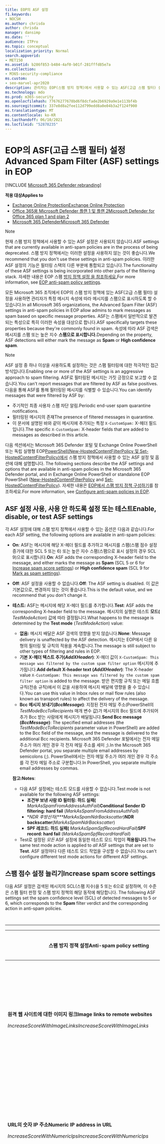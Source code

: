 ```yaml
---
title: EOP의 ASF 설정
f1.keywords:
- NOCSH
ms.author: chrisda
author: chrisda
manager: dansimp
ms.date: ''
audience: ITPro
ms.topic: conceptual
localization_priority: Normal
search.appverid:
- MET150
ms.assetid: b286f853-b484-4af0-b01f-281fffd85e7a
ms.collection:
- M365-security-compliance
ms.custom:
- seo-marvel-apr2020
description: 관리자는 EOP(스팸 방지 정책)에서 사용할 수 있는 ASF(고급 스팸 필터) 설정에 대해 Exchange Online Protection 있습니다.
ms.technology: mdo
ms.prod: m365-security
ms.openlocfilehash: 77676277678bd6f8dcfade2b6929a9e1e113bf4b
ms.sourcegitcommit: 337e8d8a2fee112d799edd8a0e04b3a2f124f900
ms.translationtype: MT
ms.contentlocale: ko-KR
ms.lasthandoff: 06/10/2021
ms.locfileid: "52878235"
---
```

# <a name="advanced-spam-filter-asf-settings-in-eop"></a><span data-ttu-id="cb0f7-103">EOP의 ASF(고급 스팸 필터) 설정</span><span class="sxs-lookup"><span data-stu-id="cb0f7-103">Advanced Spam Filter (ASF) settings in EOP</span></span>

[!INCLUDE [Microsoft 365 Defender rebranding](../includes/microsoft-defender-for-office.md)]

<span data-ttu-id="cb0f7-104">**적용 대상**</span><span class="sxs-lookup"><span data-stu-id="cb0f7-104">**Applies to**</span></span>
- [<span data-ttu-id="cb0f7-105">Exchange Online Protection</span><span class="sxs-lookup"><span data-stu-id="cb0f7-105">Exchange Online Protection</span></span>](exchange-online-protection-overview.md)
- [<span data-ttu-id="cb0f7-106">Office 365용 Microsoft Defender 플랜 1 및 플랜 2</span><span class="sxs-lookup"><span data-stu-id="cb0f7-106">Microsoft Defender for Office 365 plan 1 and plan 2</span></span>](defender-for-office-365.md)
- [<span data-ttu-id="cb0f7-107">Microsoft 365 Defender</span><span class="sxs-lookup"><span data-stu-id="cb0f7-107">Microsoft 365 Defender</span></span>](../defender/microsoft-365-defender.md)

> [!NOTE]
> <span data-ttu-id="cb0f7-108">현재 스팸 방지 정책에서 사용할 수 있는 ASF 설정은 사용되지 않습니다.</span><span class="sxs-lookup"><span data-stu-id="cb0f7-108">ASF settings that are currently available in anti-spam policies are in the process of being deprecated.</span></span> <span data-ttu-id="cb0f7-109">스팸 방지 정책에서는 이러한 설정을 사용하지 않는 것이 좋습니다.</span><span class="sxs-lookup"><span data-stu-id="cb0f7-109">We recommend that you don't use these settings in anti-spam policies.</span></span> <span data-ttu-id="cb0f7-110">이러한 ASF 설정의 기능은 필터링 스택의 다른 부분에 통합되고 있습니다.</span><span class="sxs-lookup"><span data-stu-id="cb0f7-110">The functionality of these ASF settings is being incorporated into other parts of the filtering stack.</span></span> <span data-ttu-id="cb0f7-111">자세한 내용은 EOP 스팸 [방지 정책 설정 을 참조하세요.](recommended-settings-for-eop-and-office365.md#eop-anti-spam-policy-settings)</span><span class="sxs-lookup"><span data-stu-id="cb0f7-111">For more information, see [EOP anti-spam policy settings](recommended-settings-for-eop-and-office365.md#eop-anti-spam-policy-settings).</span></span>

<span data-ttu-id="cb0f7-112">모든 Microsoft 365 조직에서 EOP의 스팸 방지 정책에 있는 ASF(고급 스팸 필터) 설정을 사용하면 관리자가 특정 메시지 속성에 따라 메시지를 스팸으로 표시하도록 할 수 있습니다.</span><span class="sxs-lookup"><span data-stu-id="cb0f7-112">In all Microsoft 365 organizations, the Advanced Spam Filter (ASF) settings in anti-spam policies in EOP allow admins to mark messages as spam based on specific message properties.</span></span> <span data-ttu-id="cb0f7-113">ASF는 스팸에서 일반적으로 발견되는 특성으로 특히 이러한 속성을 대상으로 합니다.</span><span class="sxs-lookup"><span data-stu-id="cb0f7-113">ASF specifically targets these properties because they're commonly found in spam.</span></span> <span data-ttu-id="cb0f7-114">속성에 따라 ASF 검색은 메시지를 스팸 또는  높은 지수 **스팸으로 표시합니다.**</span><span class="sxs-lookup"><span data-stu-id="cb0f7-114">Depending on the property, ASF detections will either mark the message as **Spam** or **High confidence spam**.</span></span>

> [!NOTE]
> <span data-ttu-id="cb0f7-115">ASF 설정 중 하나 이상을 사용하도록 설정하는 것은 스팸 필터링에 대한 적극적인 접근 방식입니다.</span><span class="sxs-lookup"><span data-stu-id="cb0f7-115">Enabling one or more of the ASF settings is an aggressive approach to spam filtering.</span></span> <span data-ttu-id="cb0f7-116">ASF로 필터링된 메시지는 가짓 긍정으로 보고할 수 없습니다.</span><span class="sxs-lookup"><span data-stu-id="cb0f7-116">You can't report messages that are filtered by ASF as false positives.</span></span> <span data-ttu-id="cb0f7-117">다음을 통해 ASF를 통해 필터링된 메시지를 식별할 수 있습니다.</span><span class="sxs-lookup"><span data-stu-id="cb0f7-117">You can identify messages that were filtered by ASF by:</span></span>
>
> - <span data-ttu-id="cb0f7-118">주기적인 최종 사용자 스팸 차단 알림.</span><span class="sxs-lookup"><span data-stu-id="cb0f7-118">Periodic end-user spam quarantine notifications.</span></span>
> - <span data-ttu-id="cb0f7-119">필터링된 메시지의 존재</span><span class="sxs-lookup"><span data-stu-id="cb0f7-119">The presence of filtered messages in quarantine.</span></span>
> - <span data-ttu-id="cb0f7-120">이 문서에 설명된 바와 같이 메시지에 추가되는 특정 `X-CustomSpam:` X-헤더 필드입니다.</span><span class="sxs-lookup"><span data-stu-id="cb0f7-120">The specific `X-CustomSpam:` X-header fields that are added to messages as described in this article.</span></span>

<span data-ttu-id="cb0f7-121">다음 섹션에서는 Microsoft 365 Defender 포털 및 Exchange Online PowerShell 또는 독립 실행형 EOP[PowerShell(New-HostedContentFilterPolicy 및 Set-HostedContentFilterPolicy)에서](/powershell/module/exchange/new-hostedcontentfilterpolicy) 스팸 방지 정책에서 사용할 수 있는 ASF 설정 및 옵션에 대해 설명합니다. [](/powershell/module/exchange/set-hostedcontentfilterpolicy)</span><span class="sxs-lookup"><span data-stu-id="cb0f7-121">The following sections describe the ASF settings and options that are available in anti-spam policies in the Microsoft 365 Defender portal, and in Exchange Online PowerShell or standalone EOP PowerShell ([New-HostedContentFilterPolicy](/powershell/module/exchange/new-hostedcontentfilterpolicy) and [Set-HostedContentFilterPolicy](/powershell/module/exchange/set-hostedcontentfilterpolicy)).</span></span> <span data-ttu-id="cb0f7-122">자세한 내용은 [EOP에서 스팸 방지 정책 구성하기](configure-your-spam-filter-policies.md)를 참조하세요.</span><span class="sxs-lookup"><span data-stu-id="cb0f7-122">For more information, see [Configure anti-spam policies in EOP](configure-your-spam-filter-policies.md).</span></span>

## <a name="enable-disable-or-test-asf-settings"></a><span data-ttu-id="cb0f7-123">ASF 설정 사용, 사용 안 하도록 설정 또는 테스트</span><span class="sxs-lookup"><span data-stu-id="cb0f7-123">Enable, disable, or test ASF settings</span></span>

<span data-ttu-id="cb0f7-124">각 ASF 설정에 대해 스팸 방지 정책에서 사용할 수 있는 옵션은 다음과 같습니다.</span><span class="sxs-lookup"><span data-stu-id="cb0f7-124">For each ASF setting, the following options are available in anti-spam policies:</span></span>

- <span data-ttu-id="cb0f7-125">**On**: ASF는 메시지에 해당 X-헤더 필드를 추가하고 메시지를  스팸(스팸 점수 설정 증가에 대한 SCL  5 또는 6) [](#mark-as-spam-settings) [](#increase-spam-score-settings)또는 높은 지수 스팸(스팸으로 표시 설정의 경우 SCL 9)으로 표시합니다.</span><span class="sxs-lookup"><span data-stu-id="cb0f7-125">**On**: ASF adds the corresponding X-header field to the message, and either marks the message as **Spam** (SCL 5 or 6 for [Increase spam score settings](#increase-spam-score-settings)) or **High confidence spam** (SCL 9 for [Mark as spam settings](#mark-as-spam-settings)).</span></span>
- <span data-ttu-id="cb0f7-126">**Off**: ASF 설정을 사용할 수 없습니다.</span><span class="sxs-lookup"><span data-stu-id="cb0f7-126">**Off**: The ASF setting is disabled.</span></span> <span data-ttu-id="cb0f7-127">이 값은 기본값으로, 변경하지 않는 것이 좋습니다.</span><span class="sxs-lookup"><span data-stu-id="cb0f7-127">This is the default value, and we recommend that you don't change it.</span></span>
- <span data-ttu-id="cb0f7-128">**테스트:** ASF는 메시지에 해당 X-헤더 필드를 추가합니다.</span><span class="sxs-lookup"><span data-stu-id="cb0f7-128">**Test**: ASF adds the corresponding X-header field to the message.</span></span> <span data-ttu-id="cb0f7-129">메시지의 실행은 테스트 **모드(** *TestModeAction*) 값에 따라 결정됩니다.</span><span class="sxs-lookup"><span data-stu-id="cb0f7-129">What happens to the message is determined by the **Test mode** (*TestModeAction*) value:</span></span>
  - <span data-ttu-id="cb0f7-130">**없음:** 메시지 배달은 ASF 검색의 영향을 받지 않습니다.</span><span class="sxs-lookup"><span data-stu-id="cb0f7-130">**None**: Message delivery is unaffected by the ASF detection.</span></span> <span data-ttu-id="cb0f7-131">메시지는 EOP에서 다른 유형의 필터링 및 규칙의 적용을 계속합니다.</span><span class="sxs-lookup"><span data-stu-id="cb0f7-131">The message is still subject to other types of filtering and rules in EOP.</span></span>
  - <span data-ttu-id="cb0f7-132">**기본 X-헤더 텍스트 추가(*AddXHeader*)**: X-헤더 값이 `X-CustomSpam: This message was filtered by the custom spam filter option` 메시지에 추가됩니다.</span><span class="sxs-lookup"><span data-stu-id="cb0f7-132">**Add default X-header text (*AddXHeader*)**: The X-header value `X-CustomSpam: This message was filtered by the custom spam filter option` is added to the message.</span></span> <span data-ttu-id="cb0f7-133">받은 편지함 규칙 또는 메일 흐름 규칙(전송 규칙)에서 이 값을 사용하여 메시지 배달에 영향을 줄 수 있습니다.</span><span class="sxs-lookup"><span data-stu-id="cb0f7-133">You can use this value in Inbox rules or mail flow rules (also known as transport rules) to affect the delivery of the message.</span></span>
  - <span data-ttu-id="cb0f7-134">**Bcc 메시지 보내기(*BccMessage*)**: 지정된 전자 메일 주소(PowerShell의 *TestModeBccToRecipients* 매개 변수 값)가 메시지의 Bcc 필드에 추가되어 추가 Bcc 받는 사람에게 메시지가 배달됩니다.</span><span class="sxs-lookup"><span data-stu-id="cb0f7-134">**Send Bcc message (*BccMessage*)**: The specified email addresses (the *TestModeBccToRecipients* parameter value in PowerShell) are added to the Bcc field of the message, and the message is delivered to the additional Bcc recipients.</span></span> <span data-ttu-id="cb0f7-135">Microsoft 365 Defender 포털에서는 전자 메일 주소가 여러 개인 경우 각 전자 메일 주소를 세미 ;).</span><span class="sxs-lookup"><span data-stu-id="cb0f7-135">In the Microsoft 365 Defender portal, you separate multiple email addresses by semicolons (;).</span></span> <span data-ttu-id="cb0f7-136">PowerShell에서는 전자 메일 주소가 여러 개인 경우 각 주소를 각 전자 메일 주소로 구분합니다.</span><span class="sxs-lookup"><span data-stu-id="cb0f7-136">In PowerShell, you separate multiple email addresses by commas.</span></span>

  <span data-ttu-id="cb0f7-137">**참고:**</span><span class="sxs-lookup"><span data-stu-id="cb0f7-137">**Notes**:</span></span>

  - <span data-ttu-id="cb0f7-138">다음 ASF 설정에는 테스트 모드를 사용할 수 없습니다.</span><span class="sxs-lookup"><span data-stu-id="cb0f7-138">Test mode is not available for the following ASF settings:</span></span>
    - <span data-ttu-id="cb0f7-139">**조건부 보낸 사람 ID 필터링: 하드 실패(** *MarkAsSpamFromAddressAuthFail*)</span><span class="sxs-lookup"><span data-stu-id="cb0f7-139">**Conditional Sender ID filtering: hard fail** (*MarkAsSpamFromAddressAuthFail*)</span></span>
    - <span data-ttu-id="cb0f7-140">\**NDR 후방산자(\*\*\*MarkAsSpamNdrBackscatter*)</span><span class="sxs-lookup"><span data-stu-id="cb0f7-140">**NDR backscatter**(*MarkAsSpamNdrBackscatter*)</span></span>
    - <span data-ttu-id="cb0f7-141">**SPF 레코드: 하드 실패(** *MarkAsSpamSpfRecordHardFail*)</span><span class="sxs-lookup"><span data-stu-id="cb0f7-141">**SPF record: hard fail** (*MarkAsSpamSpfRecordHardFail*)</span></span>
  - <span data-ttu-id="cb0f7-142">Test로 설정된 *모든* ASF 설정에 동일한 테스트 모드 작업이 **적용됩니다.**</span><span class="sxs-lookup"><span data-stu-id="cb0f7-142">The same test mode action is applied to *all* ASF settings that are set to **Test**.</span></span> <span data-ttu-id="cb0f7-143">ASF 설정마다 다른 테스트 모드 작업을 구성할 수 없습니다.</span><span class="sxs-lookup"><span data-stu-id="cb0f7-143">You can't configure different test mode actions for different ASF settings.</span></span>

## <a name="increase-spam-score-settings"></a><span data-ttu-id="cb0f7-144">스팸 점수 설정 늘리기</span><span class="sxs-lookup"><span data-stu-id="cb0f7-144">Increase spam score settings</span></span>

<span data-ttu-id="cb0f7-145">다음 ASF 설정은 검색된 메시지의 SCL(스팸 지수)을 5 또는 6으로 설정하며, 이 수준은 스팸 필터 판정 및 스팸 방지 정책의 해당 동작에 해당합니다. </span><span class="sxs-lookup"><span data-stu-id="cb0f7-145">The following ASF settings set the spam confidence level (SCL) of detected messages to 5 or 6, which corresponds to the **Spam** filter verdict and the corresponding action in anti-spam policies.</span></span>

<br>

****

|<span data-ttu-id="cb0f7-146">스팸 방지 정책 설정</span><span class="sxs-lookup"><span data-stu-id="cb0f7-146">Anti-spam policy setting</span></span>|<span data-ttu-id="cb0f7-147">설명</span><span class="sxs-lookup"><span data-stu-id="cb0f7-147">Description</span></span>|<span data-ttu-id="cb0f7-148">추가된 X-헤더</span><span class="sxs-lookup"><span data-stu-id="cb0f7-148">X-header added</span></span>|
|---|---|---|
|<span data-ttu-id="cb0f7-149">**원격 웹 사이트에 대한 이미지 링크**</span><span class="sxs-lookup"><span data-stu-id="cb0f7-149">**Image links to remote websites**</span></span> <p> <span data-ttu-id="cb0f7-150">*IncreaseScoreWithImageLinks*</span><span class="sxs-lookup"><span data-stu-id="cb0f7-150">*IncreaseScoreWithImageLinks*</span></span>|<span data-ttu-id="cb0f7-151">원격 사이트에 대한 HTML 태그 링크가 포함된 메시지(예: `<Img>` http 사용)는 스팸으로 표시됩니다.</span><span class="sxs-lookup"><span data-stu-id="cb0f7-151">Messages that contain `<Img>` HTML tag links to remote sites (for example, using http) are marked as spam.</span></span>|`X-CustomSpam: Image links to remote sites`|
|<span data-ttu-id="cb0f7-152">**URL의 숫자 IP 주소**</span><span class="sxs-lookup"><span data-stu-id="cb0f7-152">**Numeric IP address in URL**</span></span> <p> <span data-ttu-id="cb0f7-153">*IncreaseScoreWithNumericIps*</span><span class="sxs-lookup"><span data-stu-id="cb0f7-153">*IncreaseScoreWithNumericIps*</span></span>|<span data-ttu-id="cb0f7-154">숫자 기반 URL(일반적으로 IP 주소)이 포함된 메시지는 스팸으로 표시됩니다.</span><span class="sxs-lookup"><span data-stu-id="cb0f7-154">Messages that contain numeric-based URLs (typically, IP addresses) are marked as spam.</span></span>|`X-CustomSpam: Numeric IP in URL`|
|<span data-ttu-id="cb0f7-155">**다른 포트로 URL 리디렉션**</span><span class="sxs-lookup"><span data-stu-id="cb0f7-155">**URL redirect to other port**</span></span> <p> <span data-ttu-id="cb0f7-156">*IncreaseScoreWithRedirectToOtherPort*</span><span class="sxs-lookup"><span data-stu-id="cb0f7-156">*IncreaseScoreWithRedirectToOtherPort*</span></span>|<span data-ttu-id="cb0f7-157">80(HTTP), 8080(대체 HTTP) 또는 443(HTTPS) 외의 TCP 포트로 리디렉션하는 하이퍼링크가 포함된 메시지는 스팸으로 표시됩니다.</span><span class="sxs-lookup"><span data-stu-id="cb0f7-157">Message that contain hyperlinks that redirect to TCP ports other than 80 (HTTP), 8080 (alternate HTTP), or 443 (HTTPS) are marked as spam.</span></span>|`X-CustomSpam: URL redirect to other port`|
|<span data-ttu-id="cb0f7-158">**.biz 또는 .info 웹 사이트에 대한 링크**</span><span class="sxs-lookup"><span data-stu-id="cb0f7-158">**Links to .biz or .info websites**</span></span> <p> <span data-ttu-id="cb0f7-159">*IncreaseScoreWithBizOrInfoUrls*</span><span class="sxs-lookup"><span data-stu-id="cb0f7-159">*IncreaseScoreWithBizOrInfoUrls*</span></span>|<span data-ttu-id="cb0f7-160">메시지 본문에 포함되거나 링크가 `.biz` `.info` 포함된 메시지는 스팸으로 표시됩니다.</span><span class="sxs-lookup"><span data-stu-id="cb0f7-160">Messages that contain `.biz` or `.info` links in the body of the message are marked as spam.</span></span>|`X-CustomSpam: URL to .biz or .info websites`|
|

## <a name="mark-as-spam-settings"></a><span data-ttu-id="cb0f7-161">스팸 설정으로 표시</span><span class="sxs-lookup"><span data-stu-id="cb0f7-161">Mark as spam settings</span></span>

<span data-ttu-id="cb0f7-162">다음 ASF 설정은 검색된 메시지의 SCL을 9로 설정하며, 이 SCL은 스팸 방지 정책의 높은 지수 스팸 필터 판정 및 해당 동작에 해당합니다. </span><span class="sxs-lookup"><span data-stu-id="cb0f7-162">The following ASF settings set the SCL of detected messages to 9, which corresponds to the **High confidence spam** filter verdict and the corresponding action in anti-spam policies.</span></span>

<br>

****

|<span data-ttu-id="cb0f7-163">스팸 방지 정책 설정</span><span class="sxs-lookup"><span data-stu-id="cb0f7-163">Anti-spam policy setting</span></span>|<span data-ttu-id="cb0f7-164">설명</span><span class="sxs-lookup"><span data-stu-id="cb0f7-164">Description</span></span>|<span data-ttu-id="cb0f7-165">추가된 X-헤더</span><span class="sxs-lookup"><span data-stu-id="cb0f7-165">X-header added</span></span>|
|---|---|---|
|<span data-ttu-id="cb0f7-166">**빈 메시지**</span><span class="sxs-lookup"><span data-stu-id="cb0f7-166">**Empty messages**</span></span> <p> <span data-ttu-id="cb0f7-167">*MarkAsSpamEmptyMessages*</span><span class="sxs-lookup"><span data-stu-id="cb0f7-167">*MarkAsSpamEmptyMessages*</span></span>|<span data-ttu-id="cb0f7-168">제목이 없는 메시지, 메시지 본문의 콘텐츠 및 첨부 파일이 높은 스팸으로 표시됩니다.</span><span class="sxs-lookup"><span data-stu-id="cb0f7-168">Messages with no subject, no content in the message body, and no attachments are marked as high confidence spam.</span></span>|`X-CustomSpam: Empty Message`|
|<span data-ttu-id="cb0f7-169">**HTML에 포함된 태그**</span><span class="sxs-lookup"><span data-stu-id="cb0f7-169">**Embedded tags in HTML**</span></span> <p> <span data-ttu-id="cb0f7-170">*MarkAsSpamEmbedTagsInHtml*</span><span class="sxs-lookup"><span data-stu-id="cb0f7-170">*MarkAsSpamEmbedTagsInHtml*</span></span>|<span data-ttu-id="cb0f7-171">HTML 태그가 `<embed>` 포함된 메시지는 높은 스팸 지수로 표시됩니다.</span><span class="sxs-lookup"><span data-stu-id="cb0f7-171">Message that contain `<embed>` HTML tags are marked as high confidence spam.</span></span> <p> <span data-ttu-id="cb0f7-172">이 태그를 사용하면 HTML 문서에 다양한 종류의 문서(예: 사운드, 비디오 또는 그림)를 함께 사용할 수 있습니다.</span><span class="sxs-lookup"><span data-stu-id="cb0f7-172">This tag allows the embedding of different kinds of documents in an HTML document (for example, sounds, videos, or pictures).</span></span>|`X-CustomSpam: Embed tag in html`|
|<span data-ttu-id="cb0f7-173">**HTML의 JavaScript 또는 VBScript**</span><span class="sxs-lookup"><span data-stu-id="cb0f7-173">**JavaScript or VBScript in HTML**</span></span> <p> <span data-ttu-id="cb0f7-174">*MarkAsSpamJavaScriptInHtml*</span><span class="sxs-lookup"><span data-stu-id="cb0f7-174">*MarkAsSpamJavaScriptInHtml*</span></span>|<span data-ttu-id="cb0f7-175">HTML에서 JavaScript 또는 Visual Basic Script Edition을 사용하는 메시지는 높은 스팸 지수로 표시됩니다.</span><span class="sxs-lookup"><span data-stu-id="cb0f7-175">Messages that use JavaScript or Visual Basic Script Edition in HTML are marked as high confidence spam.</span></span> <p> <span data-ttu-id="cb0f7-176">이러한 스크립팅 언어는 특정 작업이 자동으로 수행될 수 있도록 전자 메일 메시지에 사용됩니다.</span><span class="sxs-lookup"><span data-stu-id="cb0f7-176">These scripting languages are used in email messages to cause specific actions to automatically occur.</span></span>|`X-CustomSpam: Javascript or VBscript tags in HTML`|
|<span data-ttu-id="cb0f7-177">**HTML의 Form 태그**</span><span class="sxs-lookup"><span data-stu-id="cb0f7-177">**Form tags in HTML**</span></span> <p> <span data-ttu-id="cb0f7-178">*MarkAsSpamFormTagsInHtml*</span><span class="sxs-lookup"><span data-stu-id="cb0f7-178">*MarkAsSpamFormTagsInHtml*</span></span>|<span data-ttu-id="cb0f7-179">HTML 태그가 포함된 메시지는 높은 스팸 `<form>` 지수로 표시됩니다.</span><span class="sxs-lookup"><span data-stu-id="cb0f7-179">Messages that contain `<form>` HTML tags are marked as high confidence spam.</span></span> <p> <span data-ttu-id="cb0f7-180">이 태그는 웹 사이트 양식을 만드는 데 사용됩니다.</span><span class="sxs-lookup"><span data-stu-id="cb0f7-180">This tag is used to create website forms.</span></span> <span data-ttu-id="cb0f7-181">전자 메일 광고에는 대개 받는 사람으로부터 정보를 얻기 위해 이 태그가 포함됩니다.</span><span class="sxs-lookup"><span data-stu-id="cb0f7-181">Email advertisements often include this tag to solicit information from the recipient.</span></span>|`X-CustomSpam: Form tag in html`|
|<span data-ttu-id="cb0f7-182">**HTML의 프레임 또는 iframe 태그**</span><span class="sxs-lookup"><span data-stu-id="cb0f7-182">**Frame or iframe tags in HTML**</span></span> <p> <span data-ttu-id="cb0f7-183">*MarkAsSpamFramesInHtml*</span><span class="sxs-lookup"><span data-stu-id="cb0f7-183">*MarkAsSpamFramesInHtml*</span></span>|<span data-ttu-id="cb0f7-184">또는 `<frame>` HTML 태그가 포함된 `<iframe>` 메시지는 높은 신뢰도 스팸으로 표시됩니다.</span><span class="sxs-lookup"><span data-stu-id="cb0f7-184">Messages that contain `<frame>` or `<iframe>` HTML tags are marked as high confidence spam.</span></span> <p> <span data-ttu-id="cb0f7-185">이러한 태그는 전자 메일 메시지에서 텍스트 또는 그래픽을 표시하기 위해 페이지의 서식을 지정하는 데 사용됩니다.</span><span class="sxs-lookup"><span data-stu-id="cb0f7-185">These tags are used in email messages to format the page for displaying text or graphics.</span></span>|`X-CustomSpam: IFRAME or FRAME in HTML`|
|<span data-ttu-id="cb0f7-186">**HTML의 웹 버그**</span><span class="sxs-lookup"><span data-stu-id="cb0f7-186">**Web bugs in HTML**</span></span> <p> <span data-ttu-id="cb0f7-187">*MarkAsSpamWebBugsInHtml*</span><span class="sxs-lookup"><span data-stu-id="cb0f7-187">*MarkAsSpamWebBugsInHtml*</span></span>|<span data-ttu-id="cb0f7-188">웹  버그(웹 비콘)는 받는 사람이 메시지를 읽은지 여부를 확인하는 데 사용되는 그래픽 요소(대개 1픽셀 x 1픽셀)입니다. </span><span class="sxs-lookup"><span data-stu-id="cb0f7-188">A *web bug* (also known as a *web beacon*) is a graphic element (often as small as one pixel by one pixel) that's used in email messages to determine whether the message was read by the recipient.</span></span> <p> <span data-ttu-id="cb0f7-189">웹 버그가 포함된 메시지는 높은 스팸 지수로 표시됩니다.</span><span class="sxs-lookup"><span data-stu-id="cb0f7-189">Messages that contain web bugs are marked as high confidence spam.</span></span> <p> <span data-ttu-id="cb0f7-190">합법적인 뉴스레터는 웹 버그를 사용할 수 있습니다. 그러나 대부분의 뉴스레터는 이를 개인 정보 침해로 고려합니다.</span><span class="sxs-lookup"><span data-stu-id="cb0f7-190">Legitimate newsletters might use web bugs, although many consider this an invasion of privacy.</span></span> |`X-CustomSpam: Web bug`|
|<span data-ttu-id="cb0f7-191">**HTML의 Object 태그**</span><span class="sxs-lookup"><span data-stu-id="cb0f7-191">**Object tags in HTML**</span></span> <p> <span data-ttu-id="cb0f7-192">*MarkAsSpamObjectTagsInHtml*</span><span class="sxs-lookup"><span data-stu-id="cb0f7-192">*MarkAsSpamObjectTagsInHtml*</span></span>|<span data-ttu-id="cb0f7-193">HTML 태그가 포함된 메시지는 높은 스팸 `<object>` 지수로 표시됩니다.</span><span class="sxs-lookup"><span data-stu-id="cb0f7-193">Messages that contain `<object>` HTML tags are marked as high confidence spam.</span></span> <p> <span data-ttu-id="cb0f7-194">이 태그를 사용하면 플러그 인 또는 응용 프로그램이 HTML 창에서 실행될 수 있습니다.</span><span class="sxs-lookup"><span data-stu-id="cb0f7-194">This tag allows plug-ins or applications to run in an HTML window.</span></span>|`X-CustomSpam: Object tag in html`|
|<span data-ttu-id="cb0f7-195">**중요한 단어**</span><span class="sxs-lookup"><span data-stu-id="cb0f7-195">**Sensitive words**</span></span> <p> <span data-ttu-id="cb0f7-196">*MarkAsSpamSensitiveWordList*</span><span class="sxs-lookup"><span data-stu-id="cb0f7-196">*MarkAsSpamSensitiveWordList*</span></span>|<span data-ttu-id="cb0f7-197">Microsoft는 잠재적으로 공격적인 메시지와 연관된 동적이지만 편집할 수 없는 단어 목록을 유지 관리합니다.</span><span class="sxs-lookup"><span data-stu-id="cb0f7-197">Microsoft maintains a dynamic but non-editable list of words that are associated with potentially offensive messages.</span></span> <p> <span data-ttu-id="cb0f7-198">제목 또는 메시지 본문에 있는 중요한 단어 목록의 단어가 포함된 메시지는 높은 스팸 지수로 표시됩니다.</span><span class="sxs-lookup"><span data-stu-id="cb0f7-198">Messages that contain words from the sensitive word list in the subject or message body are marked as high confidence spam.</span></span>|`X-CustomSpam: Sensitive word in subject/body`|
|<span data-ttu-id="cb0f7-199">**SPF 레코드: 영구 실패**</span><span class="sxs-lookup"><span data-stu-id="cb0f7-199">**SPF record: hard fail**</span></span> <p> <span data-ttu-id="cb0f7-200">*MarkAsSpamSpfRecordHardFail*</span><span class="sxs-lookup"><span data-stu-id="cb0f7-200">*MarkAsSpamSpfRecordHardFail*</span></span>|<span data-ttu-id="cb0f7-201">원본 전자 메일 도메인에 대한 DNS의 SPF(SpF Sender Policy Framework) 레코드에 지정되지 않은 IP 주소에서 보낸 메시지는 높은 스팸 지수로 표시됩니다.</span><span class="sxs-lookup"><span data-stu-id="cb0f7-201">Messages sent from an IP address that isn't specified in the SPF Sender Policy Framework (SPF) record in DNS for the source email domain are marked as high confidence spam.</span></span> <p> <span data-ttu-id="cb0f7-202">이 설정에는 테스트 모드를 사용할 수 없습니다.</span><span class="sxs-lookup"><span data-stu-id="cb0f7-202">Test mode is not available for this setting.</span></span>|`X-CustomSpam: SPF Record Fail`|
|<span data-ttu-id="cb0f7-203">**보낸 사람 ID 필터링 하드 실패**</span><span class="sxs-lookup"><span data-stu-id="cb0f7-203">**Sender ID filtering hard fail**</span></span> <p> <span data-ttu-id="cb0f7-204">*MarkAsSpamFromAddressAuthFail*</span><span class="sxs-lookup"><span data-stu-id="cb0f7-204">*MarkAsSpamFromAddressAuthFail*</span></span>|<span data-ttu-id="cb0f7-205">조건부 보낸 사람 ID 확인에 실패한 메시지는 스팸으로 표시됩니다.</span><span class="sxs-lookup"><span data-stu-id="cb0f7-205">Messages that hard fail a conditional Sender ID check are marked as spam.</span></span> <p> <span data-ttu-id="cb0f7-206">이 설정은 SPF 검사와 보낸 사람 ID 검사를 결합하여 보낸 사람이 포함된 메시지 헤더를 보호합니다.</span><span class="sxs-lookup"><span data-stu-id="cb0f7-206">This setting combines an SPF check with a Sender ID check to help protect against message headers that contain forged senders.</span></span> <p> <span data-ttu-id="cb0f7-207">이 설정에는 테스트 모드를 사용할 수 없습니다.</span><span class="sxs-lookup"><span data-stu-id="cb0f7-207">Test mode is not available for this setting.</span></span>|`X-CustomSpam: SPF From Record Fail`|
|<span data-ttu-id="cb0f7-208">**후방산자**</span><span class="sxs-lookup"><span data-stu-id="cb0f7-208">**Backscatter**</span></span> <p> <span data-ttu-id="cb0f7-209">*MarkAsSpamNdrBackscatter*</span><span class="sxs-lookup"><span data-stu-id="cb0f7-209">*MarkAsSpamNdrBackscatter*</span></span>|<span data-ttu-id="cb0f7-210">*후방산은* 전자 메일 메시지의 보낸 사람에 의해 무용지물 배달되지 않는 보고서(NDRs 또는 반송 메시지라고도 알려지기)입니다.</span><span class="sxs-lookup"><span data-stu-id="cb0f7-210">*Backscatter* is useless non-delivery reports (also known as NDRs or bounce messages) caused by forged senders in email messages.</span></span> <span data-ttu-id="cb0f7-211">자세한 내용은 [후방산자 메시지 및 EOP 를 참조하세요.](backscatter-messages-and-eop.md)</span><span class="sxs-lookup"><span data-stu-id="cb0f7-211">For more information, see [Backscatter messages and EOP](backscatter-messages-and-eop.md).</span></span> <p> <span data-ttu-id="cb0f7-212">합법적인 NDRS가 배달되어 후방 스캐터가 스팸으로 표시되어 있기 때문에 다음 환경에서는 이 설정을 구성할 필요가 없습니다.</span><span class="sxs-lookup"><span data-stu-id="cb0f7-212">You don't need to configure this setting in the following environments, because legitimate NDRs are delivered, and backscatter is marked as spam:</span></span> <ul><li><span data-ttu-id="cb0f7-213">Microsoft 365 사서함이 있는 Exchange Online 조직입니다.</span><span class="sxs-lookup"><span data-stu-id="cb0f7-213">Microsoft 365 organizations with Exchange Online mailboxes.</span></span></li><li><span data-ttu-id="cb0f7-214">EOP를 통해 아웃바운드 전자 메일을 라우팅하는 사내 전자 메일 조직 </span><span class="sxs-lookup"><span data-stu-id="cb0f7-214">On-premises email organizations where you route *outbound* email through EOP.</span></span></li></ul> <p> <span data-ttu-id="cb0f7-215">인바운드 전자 메일을 보호하는 독립 실행형 EOP 환경에서는 이 설정을 켜거나 끄면 다음과 같은 결과가 나타납니다.</span><span class="sxs-lookup"><span data-stu-id="cb0f7-215">In standalone EOP environments that protect inbound email to on-premises mailboxes, turning this setting on or off has the following result:</span></span> <ul><li> <span data-ttu-id="cb0f7-216">**On**: 합법적인 NDRS가 배달되어 후방 스캐터가 스팸으로 표시됩니다.</span><span class="sxs-lookup"><span data-stu-id="cb0f7-216">**On**: Legitimate NDRs are delivered, and backscatter is marked as spam.</span></span></li><li><span data-ttu-id="cb0f7-217">**Off:** 합법적인 NDRS 및 후방 스캐터는 일반 스팸 필터링을 거치게 됩니다.</span><span class="sxs-lookup"><span data-stu-id="cb0f7-217">**Off**: Legitimate NDRs and backscatter go through normal spam filtering.</span></span> <span data-ttu-id="cb0f7-218">대부분의 합법적인 NDRS는 원본 메시지 보낸 사람으로 배달됩니다.</span><span class="sxs-lookup"><span data-stu-id="cb0f7-218">Most legitimate NDRs will be delivered to the original message sender.</span></span> <span data-ttu-id="cb0f7-219">일부 후방산은 스팸 지수인 것으로 표시되어 있습니다.</span><span class="sxs-lookup"><span data-stu-id="cb0f7-219">Some, but not all, backscatter are marked as high confidence spam.</span></span> <span data-ttu-id="cb0f7-220">정의상 후방 스캐터는 스푸핑된 보낸 사람만 배달할 수 있습니다.</span><span class="sxs-lookup"><span data-stu-id="cb0f7-220">By definition, backscatter can only be delivered to the spoofed sender, not to the original sender.</span></span></li></ul> <p> <span data-ttu-id="cb0f7-221">이 설정에는 테스트 모드를 사용할 수 없습니다.</span><span class="sxs-lookup"><span data-stu-id="cb0f7-221">Test mode is not available for this setting.</span></span>|`X-CustomSpam: Backscatter NDR`|
|
